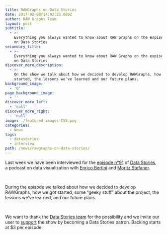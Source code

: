 ```yaml
---
title: RAWGraphs on Data Stories
date: 2017-02-08T14:02:23.000Z
author: RAW Graphs Team
layout: post
subtitle:
  - >-
    Everything you always wanted to know about RAW Graphs on the espisode n.91
    on Data Stories
secondary_title:
  - >-
    Everything you always wanted to know about RAW Graphs on the espisode n.91
    on Data Stories
discover_more_description:
  - >-
    On the show we talk about how we decided to develop RAWGraphs, how we
    started, the lessons we've learned and our future plans.
background_image:
  - '0'
page_background_image:
  - ''
discover_more_left:
  - 'null'
discover_more_right:
  - 'null'
image: ./featured-images-CS5.png
categories:
  - News
tags:
  - datastories
  - interview
path: /news/rawgraphs-on-data-stories/
---
```

Last week we have been interviewed for the [episode n°91](http://datastori.es/91-visualizing-data-with-raw/) of [Data Stories](http://datastori.es/), a podcast on data visualization with [Enrico Bertini](http://enrico.bertini.io/) and [Moritz Stefaner](http://truth-and-beauty.net/).

&nbsp;

During the episode we talked about how we decided to develop RAWGraphs, how we got started, some &#8220;geeky stuff&#8221; about the project, the lessons we&#8217;ve learned, and our future plans.

&nbsp;

We want to thank the [Data Stories team](http://datastori.es/team/) for the possibility and we invite our user to [support](https://www.patreon.com/datastories) the show by becoming a Data Stories patron. Backing starts at $3 per episode.

&nbsp;
